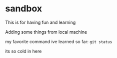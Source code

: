 # sandbox
This is for having fun and learning

Adding some things from local machine

my favorite command ive learned so far: `git status`

its so cold in here